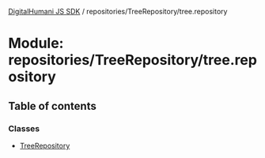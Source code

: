 [DigitalHumani JS SDK](../README.md) / repositories/TreeRepository/tree.repository

# Module: repositories/TreeRepository/tree.repository

## Table of contents

### Classes

- [TreeRepository](../classes/repositories_TreeRepository_tree_repository.TreeRepository.md)
